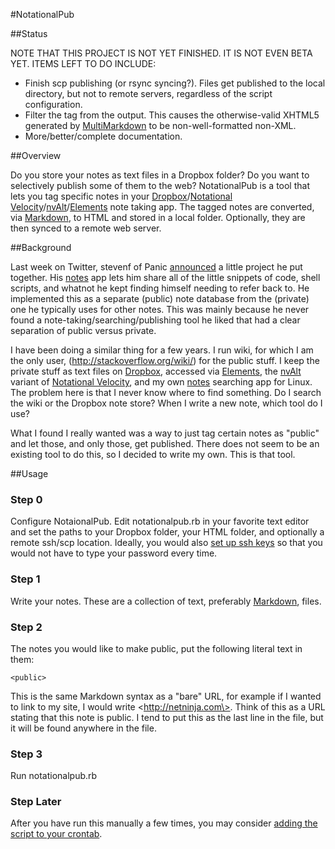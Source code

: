 #NotationalPub

##Status

NOTE THAT THIS PROJECT IS NOT YET FINISHED.  IT IS NOT EVEN BETA YET.  ITEMS
LEFT TO DO INCLUDE:

 - Finish scp publishing (or rsync syncing?).  Files get published to the
   local directory, but not to remote servers, regardless of the script
   configuration.
 - Filter the <public> tag from the output.  This causes the 
   otherwise-valid XHTML5 generated by [MultiMarkdown] to be 
   non-well-formatted non-XML.
 - More/better/complete documentation.

[MultiMarkdown]: http://fletcherpenney.net/multimarkdown/

##Overview

Do you store your notes as text files in a Dropbox folder?  Do you want to
selectively publish some of them to the web?  NotationalPub is a tool that 
lets you tag specific notes in your [Dropbox]/[Notational Velocity]/[nvAlt]/[Elements]
note taking app.  The tagged notes are converted, via [Markdown], to HTML and
stored in a local folder.  Optionally, they are then synced to a remote
web server.

[Dropbox]: https://www.dropbox.com/
[Elements]: http://www.secondgearsoftware.com/elements/
[nvAlt]: http://brettterpstra.com/project/nvalt/
[Notational Velocity]: http://notational.net/
[notes]: http://netninja.com/2011/05/03/trunk-notes-lookups-from-the-desktop/
[Markdown]: http://daringfireball.net/projects/markdown/

##Background

Last week on Twitter, stevenf of Panic [announced][tweet] a little project he
put together.  His [notes][noteswebapp] app lets him share all of the little
snippets of code,  shell scripts, and whatnot he kept finding himself needing
to refer back to.  He implemented this as a separate (public) note database
from the (private) one he typically uses for other notes.  This was mainly
because he never found a note-taking/searching/publishing tool he liked that
had a clear separation of public versus private.

[tweet]: http://twitter.com/stevenf/status/159776472557559808
[noteswebapp]: http://stevenf.com/notes/

I have been doing a similar thing for a few years.  I run wiki, for which I am
the only user, (<http://stackoverflow.org/wiki/>) for the public stuff.  I keep
the private stuff as text files on [Dropbox], accessed via [Elements], the
[nvAlt] variant of [Notational Velocity], and my own [notes] searching app for
Linux.  The problem here is that I never know where to find something.  Do I
search the wiki or the Dropbox note store?  When I write a new note, which tool
do I use?

What I found I really wanted was a way to just tag certain notes as "public"
and let those, and only those, get published.  There does not seem to be an
existing tool to do this, so I decided to write my own.  This is that tool.

##Usage

### Step 0

Configure NotaionalPub.  Edit notationalpub.rb in your favorite text editor
and set the paths to your Dropbox folder, your HTML folder, and optionally
a remote ssh/scp location.  Ideally, you would also [set up ssh keys][keys]
so that you would not have to type your password every time.

[keys]: https://www.google.com/search?q=how+to+set+up+ssh+keys

### Step 1

Write your notes.  These are a collection of text, preferably [Markdown],
files.

### Step 2

The notes you would like to make public, put the following literal text in
them:

    <public>

This is the same Markdown syntax as a "bare" URL, for example if I wanted to
link to my site, I would write \<http://netninja.com\>.  Think of this as a
URL stating that this note is public.  I tend to put this as the last line
in the file, but it will be found anywhere in the file.

### Step 3

Run notationalpub.rb

### Step Later

After you have run this manually a few times, you may consider [adding the
script to your crontab][crontab].

[crontab]: https://www.google.com/search?q=how+to+set+up+a+crontab

